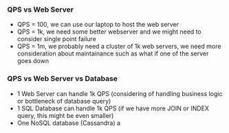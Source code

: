 ### QPS vs Web Server
- QPS = 100, we can use our laptop to host the web server
- QPS = 1k, we need some better webserver and we might need to consider single point failure
- QPS = 1m, we probably need a cluster of 1k web servers, we need more consideration about maintainance such as what if one of the server goes down
### QPS vs Web Server vs Database
- 1 Web Server can handle 1k QPS (considering of handling business logic or bottleneck of database query)
- 1 SQL Database can handle 1k QPS (if we have more JOIN or INDEX query, this might be even smaller)
- One NoSQL database (Cassandra) a
<!--stackedit_data:
eyJoaXN0b3J5IjpbLTg5NjMzMjE4M119
-->